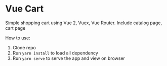 # Vue Cart

Simple shopping cart using Vue 2, Vuex, Vue Router. Include catalog page, cart page

How to use:
1. Clone repo
2. Run `yarn install` to load all dependency
3. Run `yarn serve` to serve the app and view on browser